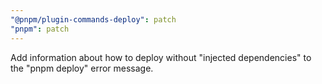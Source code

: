 ```yaml
---
"@pnpm/plugin-commands-deploy": patch
"pnpm": patch
---
```


Add information about how to deploy without "injected dependencies" to the "pnpm deploy" error message.

